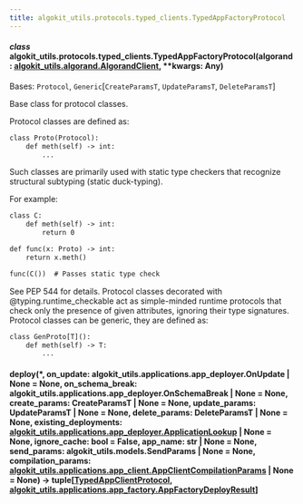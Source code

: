 ```yaml
---
title: algokit_utils.protocols.typed_clients.TypedAppFactoryProtocol
---
```

#### *class* algokit_utils.protocols.typed_clients.TypedAppFactoryProtocol(algorand: [algokit_utils.algorand.AlgorandClient](/reference/algokit-utils-py/api/algorand/algorandclient/#algokit_utils.algorand.AlgorandClient), \*\*kwargs: Any)

Bases: `Protocol`, `Generic`[`CreateParamsT`, `UpdateParamsT`, `DeleteParamsT`]

Base class for protocol classes.

Protocol classes are defined as:

```default
class Proto(Protocol):
    def meth(self) -> int:
        ...
```

Such classes are primarily used with static type checkers that recognize
structural subtyping (static duck-typing).

For example:

```default
class C:
    def meth(self) -> int:
        return 0

def func(x: Proto) -> int:
    return x.meth()

func(C())  # Passes static type check
```

See PEP 544 for details. Protocol classes decorated with
@typing.runtime_checkable act as simple-minded runtime protocols that check
only the presence of given attributes, ignoring their type signatures.
Protocol classes can be generic, they are defined as:

```default
class GenProto[T]():
    def meth(self) -> T:
        ...
```

#### deploy(\*, on_update: algokit_utils.applications.app_deployer.OnUpdate | None = None, on_schema_break: algokit_utils.applications.app_deployer.OnSchemaBreak | None = None, create_params: CreateParamsT | None = None, update_params: UpdateParamsT | None = None, delete_params: DeleteParamsT | None = None, existing_deployments: [algokit_utils.applications.app_deployer.ApplicationLookup](/reference/algokit-utils-py/api/applications/app_deployer/applicationlookup/#algokit_utils.applications.app_deployer.ApplicationLookup) | None = None, ignore_cache: bool = False, app_name: str | None = None, send_params: algokit_utils.models.SendParams | None = None, compilation_params: [algokit_utils.applications.app_client.AppClientCompilationParams](/reference/algokit-utils-py/api/applications/app_client/appclientcompilationparams/#algokit_utils.applications.app_client.AppClientCompilationParams) | None = None) → tuple[[TypedAppClientProtocol](#algokit_utils.protocols.typed_clients.TypedAppClientProtocol), [algokit_utils.applications.app_factory.AppFactoryDeployResult](/reference/algokit-utils-py/api/applications/app_factory/appfactorydeployresult/#algokit_utils.applications.app_factory.AppFactoryDeployResult)]